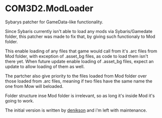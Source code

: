 # COM3D2.ModLoader
Sybarys patcher for GameData-like functionality.


Since Sybaris currently isn't able to load any mods via Sybaris/Gamedate folder, this patcher was made to fix that, by giving such 
functionaly to Mod folder.

This enable loading of any files that game would call from it's .arc files from Mod folder, with exception of .asset_bg files,
as code to load them isn't there yet. When future update enable loading of .asset_bg files, expect an update to allow loading of them as well.

The partcher also give priority to the files loaded from Mod folder over those loaded from .arc files, meaning if two files have the same name
the one from Mow will beloaded.

Folder structure inse Mod folder is irrelevant, so as long it's inside Mod it's going to work.


The initial version is written by [denikson](https://github.com/denikson) and i'm left with maintenance.
